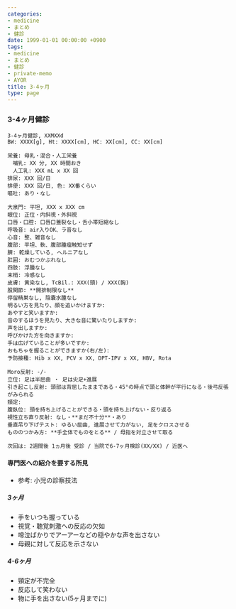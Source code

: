 ```yaml
---
categories:
- medicine
- まとめ
- 健診
date: 1999-01-01 00:00:00 +0900
tags:
- medicine
- まとめ
- 健診
- private-memo
- AYOR
title: 3-4ヶ月
type: page
---
```


### 3-4ヶ月健診

    3-4ヶ月健診, XXMXXd
    BW: XXXX[g], Ht: XXXX[cm], HC: XX[cm], CC: XX[cm]

    栄養: 母乳・混合・人工栄養
    　哺乳: XX 分, XX 時間おき
    　人工乳: XXX mL x XX 回
    排尿: XXX 回/日
    排便: XXX 回/日, 色: XX番くらい
    嘔吐: あり・なし

    大泉門: 平坦, XXX x XXX cm
    眼位: 正位・内斜視・外斜視
    口唇・口腔: 口唇口蓋裂なし・舌小帯短縮なし
    呼吸音: air入りOK、ラ音なし
    心音: 整、雑音なし
    腹部: 平坦、軟、腹部腫瘤触知せず
    臍: 乾燥している, ヘルニアなし
    肛囲: おむつかぶれなし
    四肢: 浮腫なし
    末梢: 冷感なし
    皮膚: 黄染なし, TcBil.: XXX(頭) / XXX(胸)
    股関節: **開排制限なし**
    停留精巣なし, 陰嚢水腫なし
    明るい方を見たり、顔を追いかけますか: 
    あやすと笑いますか: 
    音のするほうを見たり、大きな音に驚いたりしますか: 
    声を出しますか: 
    呼びかけた方を向きますか: 
    手は広げていることが多いですか: 
    おもちゃを握ることができますか(右/左):
    予防接種: Hib x XX, PCV x XX, DPT-IPV x XX, HBV, Rota

    Moro反射: -/-
    立位: 足は半屈曲 ・ 足は尖足+進展
    引き起こし反射: 頭部は背屈したままである・45°の時点で頭と体幹が平行になる・後弓反張がみられる
    頚定: 
    腹臥位: 頭を持ち上げることができる・頭を持ち上げない・反り返る
    視性立ち直り反射: なし・**まだ不十分**・あり
    垂直吊り下げテスト: ゆるい屈曲, 進展させて力がない, 足をクロスさせる
    もののつかみ方: **手全体でものをとる** / 母指を対立させて取る

    次回は: 2週間後 1ヵ月後 受診 / 当院で6-7ヶ月検診(XX/XX) / 近医へ

#### 専門医への紹介を要する所見

- 参考: 小児の診察技法

##### 3ヶ月

- 手をいつも握っている
- 視覚・聴覚刺激への反応の欠如
- 啼泣ばかりでアーアーなどの穏やかな声を出さない
- 母親に対して反応を示さない

##### 4-6ヶ月

- 頸定が不完全
- 反応して笑わない
- 物に手を出さない(5ヶ月までに)
